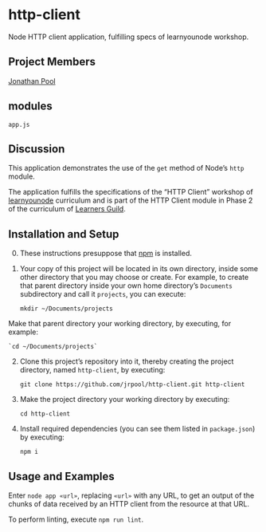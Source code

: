# http-client
Node HTTP client application, fulfilling specs of learnyounode workshop.

## Project Members

[Jonathan Pool](https://github.com/jrpool)

## modules

```
app.js
```

## Discussion

This application demonstrates the use of the `get` method of Node’s `http` module.

The application fulfills the specifications of the “HTTP Client” workshop of [learnyounode][lyn] curriculum and is part of the HTTP Client module in Phase 2 of the curriculum of [Learners Guild][lg].

## Installation and Setup

0. These instructions presuppose that [npm][npm] is installed.

1. Your copy of this project will be located in its own directory, inside some other directory that you may choose or create. For example, to create that parent directory inside your own home directory’s `Documents` subdirectory and call it `projects`, you can execute:

    `mkdir ~/Documents/projects`

Make that parent directory your working directory, by executing, for example:

    `cd ~/Documents/projects`

2. Clone this project’s repository into it, thereby creating the project directory, named `http-client`, by executing:

    `git clone https://github.com/jrpool/http-client.git http-client`

2. Make the project directory your working directory by executing:

    `cd http-client`

3. Install required dependencies (you can see them listed in `package.json`) by executing:

    `npm i`

## Usage and Examples

Enter `node app «url»`, replacing `«url»` with any URL, to get an output of the chunks of data received by an HTTP client from the resource at that URL.

To perform linting, execute `npm run lint`.

[lg]: https://www.learnersguild.org
[lyn]: https://github.com/workshopper/learnyounode
[npm]: https://www.npmjs.com/

